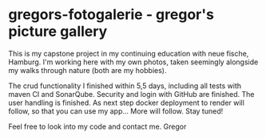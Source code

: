 ﻿# gregors-fotogalerie - gregor's picture gallery

 This is my capstone project in my continuing education with neue fische, Hamburg.
 I'm working here with my own photos, taken seemingly alongside my walks through nature (both are my hobbies).

 The crud functionality I finished within 5,5 days, including all tests with maven CI and SonarQube.
 Security and login with GitHub are finished. The user handling is finished.
 As next step docker deployment to render will follow, so that you can use my app...
 More will follow. Stay tuned!

 Feel free to look into my code and contact me.
 Gregor
